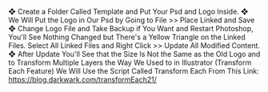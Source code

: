 ❖ Create a Folder Called Template and Put Your Psd and Logo Inside. 
❖ We Will Put the Logo in Our Psd by Going to File >> Place Linked and Save 
❖ Change Logo File and Take Backup if You Want and Restart Photoshop, You'll See Nothing Changed but There's a Yellow Triangle on the Linked Files. Select All Linked Files and Right Click >> Update All Modified Content. 
❖ After Update You'll See that the Size Is Not the Same as the Old Logo and to Transform Multiple Layers the Way We Used to in Illustrator (Transform Each Feature) We Will Use the Script Called Transform Each From This Link: 
https://blog.darkwark.com/transformEach21/

